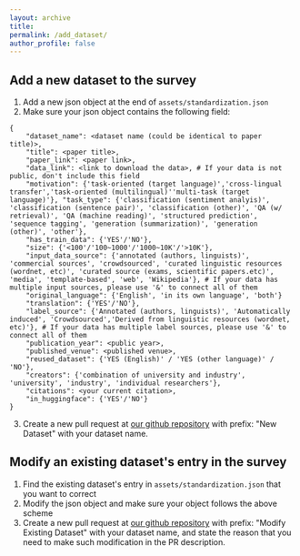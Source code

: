 ```yaml
---
layout: archive
title: 
permalink: /add_dataset/
author_profile: false
---
```


## Add a new dataset to the survey
1. Add a new json object at the end of `assets/standardization.json`
2. Make sure your json object contains the following field:
```
{
    "dataset_name": <dataset name (could be identical to paper title)>, 
    "title": <paper title>, 
    "paper_link": <paper link>, 
    "data_link": <link to download the data>, # If your data is not public, don't include this field
    "motivation": {'task-oriented (target language)','cross-lingual transfer','task-oriented (multilingual)''multi-task (target language)'}, "task_type": {'classification (sentiment analyis)', 'classification (sentence pair)', 'classification (other)', 'QA (w/ retrieval)', 'QA (machine reading)', 'structured prediction', 'sequence tagging', 'generation (summarization)', 'generation (other)', 'other'}, 
    "has_train_data": {'YES'/'NO'}, 
    "size": {'<100'/'100~1000'/'1000~10K'/'>10K'}, 
    "input_data_source": {'annotated (authors, linguists)', 'commercial sources', 'crowdsourced', 'curated linguistic resources (wordnet, etc)', 'curated source (exams, scientific papers.etc)', 'media', 'template-based', 'web', 'Wikipedia'}, # If your data has multiple input sources, please use '&' to connect all of them
    "original_language": {'English', 'in its own language', 'both'}
    "translation": {'YES'/'NO'}, 
    "label_source": {'Annotated (authors, linguists)', 'Automatically induced', 'Crowdsourced','Derived from linguistic resources (wordnet, etc)'}, # If your data has multiple label sources, please use '&' to connect all of them
    "publication_year": <public year>, 
    "published_venue": <published venue>, 
    "reused_dataset": {'YES (English)' / 'YES (other language)' / 'NO'}, 
    "creators": {'combination of university and industry', 'university', 'industry', 'individual researchers'}, 
    "citations": <your current citation>, 
    "in_huggingface": {'YES'/'NO'}
}
```
3. Create a new pull request at [our github repository](https://github.com/multilingual-dataset-survey/multilingual-dataset-survey.github.io) with prefix: "New Dataset" with your dataset name. 

## Modify an existing dataset's entry in the survey
1. Find the existing dataset's entry in `assets/standardization.json` that you want to correct
2. Modify the json object and make sure your object follows the above scheme
3. Create a new pull request at [our github repository](https://github.com/multilingual-dataset-survey/multilingual-dataset-survey.github.io) with prefix: "Modify Existing Dataset" with your dataset name, and state the reason that you need to make such modification in the PR description. 
